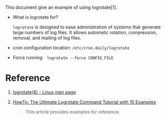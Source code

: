 This document give an example of using logrotate[1].

- What is logrotate for?

    `logrotate` is designed to ease administration of systems that generate large numbers of log files. It allows automatic rotation, compression, removal, and mailing of log files.

- cron configuration location: `/etc/cron.daily/logrotate`

- Force running:  ` logrotate --force CONFIG_FILE`



# Reference

1. [logrotate(8) - Linux man page](https://linux.die.net/man/8/logrotate)


2. [HowTo: The Ultimate Logrotate Command Tutorial with 10 Examples](https://www.thegeekstuff.com/2010/07/logrotate-examples/)

    > This article provides examples for reference.